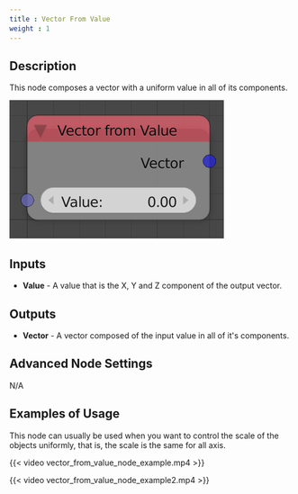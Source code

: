 ```yaml
---
title : Vector From Value
weight : 1
---
```


## Description

This node composes a vector with a uniform value in all of its
components.

![image](vector_from_value_node.png)

## Inputs

- **Value** - A value that is the X, Y and Z component of the output
    vector.

## Outputs

- **Vector** - A vector composed of the input value in all of it's
    components.

## Advanced Node Settings

N/A

## Examples of Usage

This node can usually be used when you want to control the scale of the
objects uniformly, that is, the scale is the same for all axis.

{{< video vector_from_value_node_example.mp4 >}}

{{< video vector_from_value_node_example2.mp4 >}}
